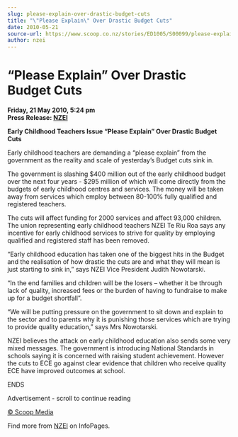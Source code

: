 ```yaml
---
slug: please-explain-over-drastic-budget-cuts
title: "\"Please Explain\" Over Drastic Budget Cuts"
date: 2010-05-21
source-url: https://www.scoop.co.nz/stories/ED1005/S00099/please-explain-over-drastic-budget-cuts.htm
author: nzei
---
```

“Please Explain” Over Drastic Budget Cuts
=========================================

**Friday, 21 May 2010, 5:24 pm**  
**Press Release: [NZEI](https://info.scoop.co.nz/NZEI)**

  
**Early Childhood Teachers Issue “Please Explain” Over Drastic Budget Cuts**  
  
Early childhood teachers are demanding a “please explain” from the government as the reality and scale of yesterday’s Budget cuts sink in.

The government is slashing $400 million out of the early childhood budget over the next four years - $295 million of which will come directly from the budgets of early childhood centres and services. The money will be taken away from services which employ between 80-100% fully qualified and registered teachers.

The cuts will affect funding for 2000 services and affect 93,000 children. The union representing early childhood teachers NZEI Te Riu Roa says any incentive for early childhood services to strive for quality by employing qualified and registered staff has been removed.

“Early childhood education has taken one of the biggest hits in the Budget and the realisation of how drastic the cuts are and what they will mean is just starting to sink in,” says NZEI Vice President Judith Nowotarski.

“In the end families and children will be the losers – whether it be through lack of quality, increased fees or the burden of having to fundraise to make up for a budget shortfall”.

“We will be putting pressure on the government to sit down and explain to the sector and to parents why it is punishing those services which are trying to provide quality education,” says Mrs Nowotarski.

NZEI believes the attack on early childhood education also sends some very mixed messages. The government is introducing National Standards in schools saying it is concerned with raising student achievement. However the cuts to ECE go against clear evidence that children who receive quality ECE have improved outcomes at school.

ENDS  

Advertisement - scroll to continue reading





[© Scoop Media](http://www.scoop.co.nz/about/terms.html)

Find more from [NZEI](https://info.scoop.co.nz/NZEI) on InfoPages.